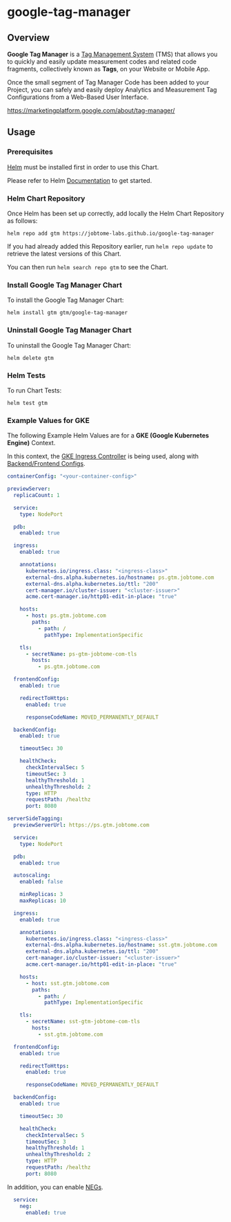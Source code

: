 # google-tag-manager

## Overview

**Google Tag Manager** is a [Tag Management System](https://en.wikipedia.org/wiki/Tag_management_system) (TMS) that allows you to quickly and easily update measurement codes and related code fragments, collectively known as **Tags**, on your Website or Mobile App.

Once the small segment of Tag Manager Code has been added to your Project, you can safely and easily deploy Analytics and Measurement Tag Configurations from a Web-Based User Interface.

https://marketingplatform.google.com/about/tag-manager/

## Usage

### Prerequisites

[Helm](https://helm.sh) must be installed first in order to use this Chart.

Please refer to Helm [Documentation](https://helm.sh/docs) to get started.

### Helm Chart Repository

Once Helm has been set up correctly, add locally the Helm Chart Repository as follows:

    helm repo add gtm https://jobtome-labs.github.io/google-tag-manager

If you had already added this Repository earlier, run `helm repo update` to retrieve the latest versions of this Chart.

You can then run `helm search repo gtm` to see the Chart.

### Install Google Tag Manager Chart

To install the Google Tag Manager Chart:

    helm install gtm gtm/google-tag-manager

### Uninstall Google Tag Manager Chart

To uninstall the Google Tag Manager Chart:

    helm delete gtm

### Helm Tests

To run Chart Tests:

    helm test gtm

### Example Values for GKE

The following Example Helm Values are for a **GKE (Google Kubernetes Engine)** Context.

In this context, the [GKE Ingress Controller](https://cloud.google.com/kubernetes-engine/docs/concepts/ingress) is being used, along with [Backend/Frontend Configs](https://cloud.google.com/kubernetes-engine/docs/how-to/ingress-configuration).

```YAML
containerConfig: "<your-container-config>"

previewServer:
  replicaCount: 1

  service:
    type: NodePort

  pdb:
    enabled: true

  ingress:
    enabled: true

    annotations:
      kubernetes.io/ingress.class: "<ingress-class>"
      external-dns.alpha.kubernetes.io/hostname: ps.gtm.jobtome.com
      external-dns.alpha.kubernetes.io/ttl: "200"
      cert-manager.io/cluster-issuer: "<cluster-issuer>"
      acme.cert-manager.io/http01-edit-in-place: "true"

    hosts:
      - host: ps.gtm.jobtome.com
        paths:
          - path: /
            pathType: ImplementationSpecific

    tls:
      - secretName: ps-gtm-jobtome-com-tls
        hosts:
          - ps.gtm.jobtome.com

  frontendConfig:
    enabled: true

    redirectToHttps:
      enabled: true

      responseCodeName: MOVED_PERMANENTLY_DEFAULT

  backendConfig:
    enabled: true

    timeoutSec: 30

    healthCheck:
      checkIntervalSec: 5
      timeoutSec: 3
      healthyThreshold: 1
      unhealthyThreshold: 2
      type: HTTP
      requestPath: /healthz
      port: 8080

serverSideTagging:
  previewServerUrl: https://ps.gtm.jobtome.com

  service:
    type: NodePort

  pdb:
    enabled: true

  autoscaling:
    enabled: false

    minReplicas: 3
    maxReplicas: 10

  ingress:
    enabled: true

    annotations:
      kubernetes.io/ingress.class: "<ingress-class>"
      external-dns.alpha.kubernetes.io/hostname: sst.gtm.jobtome.com
      external-dns.alpha.kubernetes.io/ttl: "200"
      cert-manager.io/cluster-issuer: "<cluster-issuer>"
      acme.cert-manager.io/http01-edit-in-place: "true"

    hosts:
      - host: sst.gtm.jobtome.com
        paths:
          - path: /
            pathType: ImplementationSpecific

    tls:
      - secretName: sst-gtm-jobtome-com-tls
        hosts:
          - sst.gtm.jobtome.com

  frontendConfig:
    enabled: true

    redirectToHttps:
      enabled: true

      responseCodeName: MOVED_PERMANENTLY_DEFAULT

  backendConfig:
    enabled: true

    timeoutSec: 30

    healthCheck:
      checkIntervalSec: 5
      timeoutSec: 3
      healthyThreshold: 1
      unhealthyThreshold: 2
      type: HTTP
      requestPath: /healthz
      port: 8080
```

In addition, you can enable [NEGs](https://cloud.google.com/kubernetes-engine/docs/how-to/standalone-neg).

```YAML
  service:
    neg:
      enabled: true
```
